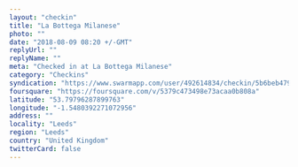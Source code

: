 ```yaml
---
layout: "checkin"
title: "La Bottega Milanese"
photo: ""
date: "2018-08-09 08:20 +/-GMT"
replyUrl: ""
replyName: ""
meta: "Checked in at La Bottega Milanese"
category: "Checkins"
syndication: "https://www.swarmapp.com/user/492614834/checkin/5b6beb4793bd63002c708dcb"
foursquare: "https://foursquare.com/v/5379c473498e73acaa0b808a"
latitude: "53.79796287899763"
longitude: "-1.5480392271072956"
address: ""
locality: "Leeds"
region: "Leeds"
country: "United Kingdom"
twitterCard: false
---
```


